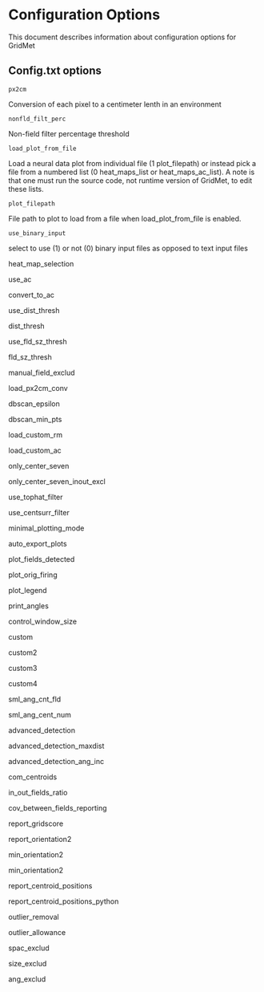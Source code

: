 Configuration Options
=====================

This document describes information about configuration options for GridMet

## Config.txt options

`px2cm`

Conversion of each pixel to a centimeter lenth in an environment

`nonfld_filt_perc`

Non-field filter percentage threshold

`load_plot_from_file`

Load a neural data plot from individual file (1 plot_filepath) or instead pick a file from a numbered list (0 heat_maps_list or heat_maps_ac_list). A note is that one must run the source code, not runtime version of GridMet, to edit these lists.

`plot_filepath`

File path to plot to load from a file when load_plot_from_file is enabled.

`use_binary_input`

select to use (1) or not (0) binary input files as opposed to text input files

heat_map_selection

use_ac

convert_to_ac

use_dist_thresh

dist_thresh

use_fld_sz_thresh

fld_sz_thresh

manual_field_exclud

load_px2cm_conv

dbscan_epsilon

dbscan_min_pts

load_custom_rm

load_custom_ac

only_center_seven

only_center_seven_inout_excl

use_tophat_filter

use_centsurr_filter

minimal_plotting_mode

auto_export_plots

plot_fields_detected

plot_orig_firing

plot_legend

print_angles

control_window_size

custom

custom2

custom3

custom4

sml_ang_cnt_fld

sml_ang_cent_num

advanced_detection

advanced_detection_maxdist

advanced_detection_ang_inc

com_centroids

in_out_fields_ratio

cov_between_fields_reporting

report_gridscore

report_orientation2

min_orientation2

min_orientation2

report_centroid_positions

report_centroid_positions_python

outlier_removal

outlier_allowance

spac_exclud

size_exclud

ang_exclud